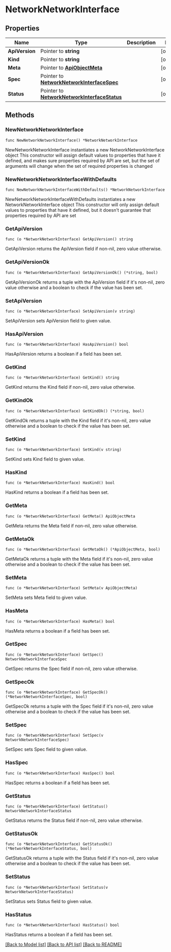 # NetworkNetworkInterface

## Properties

Name | Type | Description | Notes
------------ | ------------- | ------------- | -------------
**ApiVersion** | Pointer to **string** |  | [optional] 
**Kind** | Pointer to **string** |  | [optional] 
**Meta** | Pointer to [**ApiObjectMeta**](apiObjectMeta.md) |  | [optional] 
**Spec** | Pointer to [**NetworkNetworkInterfaceSpec**](networkNetworkInterfaceSpec.md) |  | [optional] 
**Status** | Pointer to [**NetworkNetworkInterfaceStatus**](networkNetworkInterfaceStatus.md) |  | [optional] 

## Methods

### NewNetworkNetworkInterface

`func NewNetworkNetworkInterface() *NetworkNetworkInterface`

NewNetworkNetworkInterface instantiates a new NetworkNetworkInterface object
This constructor will assign default values to properties that have it defined,
and makes sure properties required by API are set, but the set of arguments
will change when the set of required properties is changed

### NewNetworkNetworkInterfaceWithDefaults

`func NewNetworkNetworkInterfaceWithDefaults() *NetworkNetworkInterface`

NewNetworkNetworkInterfaceWithDefaults instantiates a new NetworkNetworkInterface object
This constructor will only assign default values to properties that have it defined,
but it doesn't guarantee that properties required by API are set

### GetApiVersion

`func (o *NetworkNetworkInterface) GetApiVersion() string`

GetApiVersion returns the ApiVersion field if non-nil, zero value otherwise.

### GetApiVersionOk

`func (o *NetworkNetworkInterface) GetApiVersionOk() (*string, bool)`

GetApiVersionOk returns a tuple with the ApiVersion field if it's non-nil, zero value otherwise
and a boolean to check if the value has been set.

### SetApiVersion

`func (o *NetworkNetworkInterface) SetApiVersion(v string)`

SetApiVersion sets ApiVersion field to given value.

### HasApiVersion

`func (o *NetworkNetworkInterface) HasApiVersion() bool`

HasApiVersion returns a boolean if a field has been set.

### GetKind

`func (o *NetworkNetworkInterface) GetKind() string`

GetKind returns the Kind field if non-nil, zero value otherwise.

### GetKindOk

`func (o *NetworkNetworkInterface) GetKindOk() (*string, bool)`

GetKindOk returns a tuple with the Kind field if it's non-nil, zero value otherwise
and a boolean to check if the value has been set.

### SetKind

`func (o *NetworkNetworkInterface) SetKind(v string)`

SetKind sets Kind field to given value.

### HasKind

`func (o *NetworkNetworkInterface) HasKind() bool`

HasKind returns a boolean if a field has been set.

### GetMeta

`func (o *NetworkNetworkInterface) GetMeta() ApiObjectMeta`

GetMeta returns the Meta field if non-nil, zero value otherwise.

### GetMetaOk

`func (o *NetworkNetworkInterface) GetMetaOk() (*ApiObjectMeta, bool)`

GetMetaOk returns a tuple with the Meta field if it's non-nil, zero value otherwise
and a boolean to check if the value has been set.

### SetMeta

`func (o *NetworkNetworkInterface) SetMeta(v ApiObjectMeta)`

SetMeta sets Meta field to given value.

### HasMeta

`func (o *NetworkNetworkInterface) HasMeta() bool`

HasMeta returns a boolean if a field has been set.

### GetSpec

`func (o *NetworkNetworkInterface) GetSpec() NetworkNetworkInterfaceSpec`

GetSpec returns the Spec field if non-nil, zero value otherwise.

### GetSpecOk

`func (o *NetworkNetworkInterface) GetSpecOk() (*NetworkNetworkInterfaceSpec, bool)`

GetSpecOk returns a tuple with the Spec field if it's non-nil, zero value otherwise
and a boolean to check if the value has been set.

### SetSpec

`func (o *NetworkNetworkInterface) SetSpec(v NetworkNetworkInterfaceSpec)`

SetSpec sets Spec field to given value.

### HasSpec

`func (o *NetworkNetworkInterface) HasSpec() bool`

HasSpec returns a boolean if a field has been set.

### GetStatus

`func (o *NetworkNetworkInterface) GetStatus() NetworkNetworkInterfaceStatus`

GetStatus returns the Status field if non-nil, zero value otherwise.

### GetStatusOk

`func (o *NetworkNetworkInterface) GetStatusOk() (*NetworkNetworkInterfaceStatus, bool)`

GetStatusOk returns a tuple with the Status field if it's non-nil, zero value otherwise
and a boolean to check if the value has been set.

### SetStatus

`func (o *NetworkNetworkInterface) SetStatus(v NetworkNetworkInterfaceStatus)`

SetStatus sets Status field to given value.

### HasStatus

`func (o *NetworkNetworkInterface) HasStatus() bool`

HasStatus returns a boolean if a field has been set.


[[Back to Model list]](../README.md#documentation-for-models) [[Back to API list]](../README.md#documentation-for-api-endpoints) [[Back to README]](../README.md)


